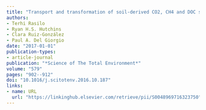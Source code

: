 ```yaml
---
title: "Transport and transformation of soil-derived CO2, CH4 and DOC sustain CO2 supersaturation in small boreal streams"
authors:
- Terhi Rasilo
- Ryan H.S. Hutchins
- Clara Ruiz-González
- Paul A. Del Giorgio
date: "2017-01-01"
publication-types:
- article-journal
publication: "*Science of The Total Environment*"
volume: "579"
pages: "902--912"
doi: "10.1016/j.scitotenv.2016.10.187"
links:
- name: URL
  url: "https://linkinghub.elsevier.com/retrieve/pii/S0048969716323750"
---
```

